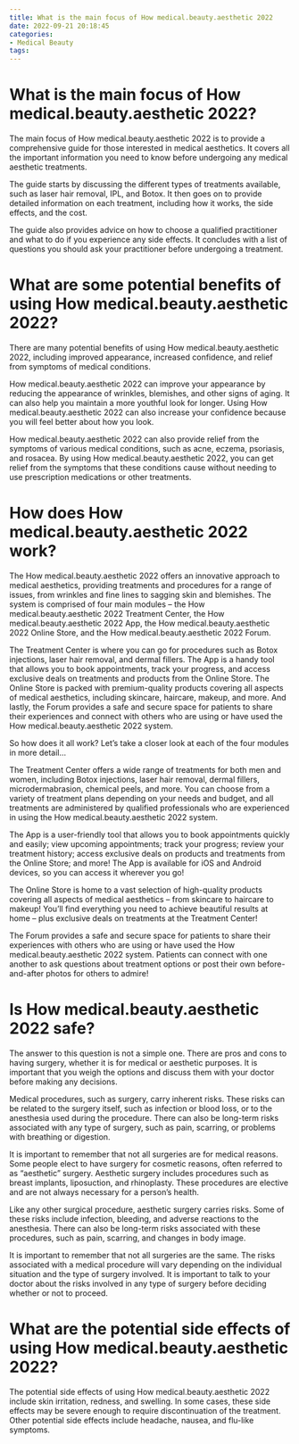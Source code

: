 ```yaml
---
title: What is the main focus of How medical.beauty.aesthetic 2022
date: 2022-09-21 20:18:45
categories:
- Medical Beauty
tags:
---
```



#  What is the main focus of How medical.beauty.aesthetic 2022?

The main focus of How medical.beauty.aesthetic 2022 is to provide a comprehensive guide for those interested in medical aesthetics. It covers all the important information you need to know before undergoing any medical aesthetic treatments.

The guide starts by discussing the different types of treatments available, such as laser hair removal, IPL, and Botox. It then goes on to provide detailed information on each treatment, including how it works, the side effects, and the cost.

The guide also provides advice on how to choose a qualified practitioner and what to do if you experience any side effects. It concludes with a list of questions you should ask your practitioner before undergoing a treatment.

#  What are some potential benefits of using How medical.beauty.aesthetic 2022?

There are many potential benefits of using How medical.beauty.aesthetic 2022, including improved appearance, increased confidence, and relief from symptoms of medical conditions.

How medical.beauty.aesthetic 2022 can improve your appearance by reducing the appearance of wrinkles, blemishes, and other signs of aging. It can also help you maintain a more youthful look for longer. Using How medical.beauty.aesthetic 2022 can also increase your confidence because you will feel better about how you look.

How medical.beauty.aesthetic 2022 can also provide relief from the symptoms of various medical conditions, such as acne, eczema, psoriasis, and rosacea. By using How medical.beauty.aesthetic 2022, you can get relief from the symptoms that these conditions cause without needing to use prescription medications or other treatments.

#  How does How medical.beauty.aesthetic 2022 work?

The How medical.beauty.aesthetic 2022 offers an innovative approach to medical aesthetics, providing treatments and procedures for a range of issues, from wrinkles and fine lines to sagging skin and blemishes. The system is comprised of four main modules – the How medical.beauty.aesthetic 2022 Treatment Center, the How medical.beauty.aesthetic 2022 App, the How medical.beauty.aesthetic 2022 Online Store, and the How medical.beauty.aesthetic 2022 Forum.

The Treatment Center is where you can go for procedures such as Botox injections, laser hair removal, and dermal fillers. The App is a handy tool that allows you to book appointments, track your progress, and access exclusive deals on treatments and products from the Online Store. The Online Store is packed with premium-quality products covering all aspects of medical aesthetics, including skincare, haircare, makeup, and more. And lastly, the Forum provides a safe and secure space for patients to share their experiences and connect with others who are using or have used the How medical.beauty.aesthetic 2022 system.

So how does it all work? Let’s take a closer look at each of the four modules in more detail…

The Treatment Center offers a wide range of treatments for both men and women, including Botox injections, laser hair removal, dermal fillers, microdermabrasion, chemical peels, and more. You can choose from a variety of treatment plans depending on your needs and budget, and all treatments are administered by qualified professionals who are experienced in using the How medical.beauty.aesthetic 2022 system.

The App is a user-friendly tool that allows you to book appointments quickly and easily; view upcoming appointments; track your progress; review your treatment history; access exclusive deals on products and treatments from the Online Store; and more! The App is available for iOS and Android devices, so you can access it wherever you go!

The Online Store is home to a vast selection of high-quality products covering all aspects of medical aesthetics – from skincare to haircare to makeup! You’ll find everything you need to achieve beautiful results at home – plus exclusive deals on treatments at the Treatment Center!

The Forum provides a safe and secure space for patients to share their experiences with others who are using or have used the How medical.beauty.aesthetic 2022 system. Patients can connect with one another to ask questions about treatment options or post their own before-and-after photos for others to admire!

#  Is How medical.beauty.aesthetic 2022 safe?

The answer to this question is not a simple one. There are pros and cons to having surgery, whether it is for medical or aesthetic purposes. It is important that you weigh the options and discuss them with your doctor before making any decisions.

Medical procedures, such as surgery, carry inherent risks. These risks can be related to the surgery itself, such as infection or blood loss, or to the anesthesia used during the procedure. There can also be long-term risks associated with any type of surgery, such as pain, scarring, or problems with breathing or digestion.

It is important to remember that not all surgeries are for medical reasons. Some people elect to have surgery for cosmetic reasons, often referred to as “aesthetic” surgery. Aesthetic surgery includes procedures such as breast implants, liposuction, and rhinoplasty. These procedures are elective and are not always necessary for a person’s health.

Like any other surgical procedure, aesthetic surgery carries risks. Some of these risks include infection, bleeding, and adverse reactions to the anesthesia. There can also be long-term risks associated with these procedures, such as pain, scarring, and changes in body image.

It is important to remember that not all surgeries are the same. The risks associated with a medical procedure will vary depending on the individual situation and the type of surgery involved. It is important to talk to your doctor about the risks involved in any type of surgery before deciding whether or not to proceed.

#  What are the potential side effects of using How medical.beauty.aesthetic 2022?

The potential side effects of using How medical.beauty.aesthetic 2022 include skin irritation, redness, and swelling. In some cases, these side effects may be severe enough to require discontinuation of the treatment. Other potential side effects include headache, nausea, and flu-like symptoms.